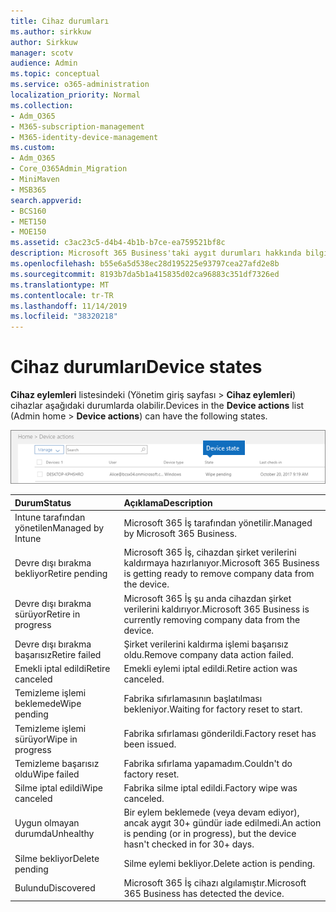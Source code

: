 ```yaml
---
title: Cihaz durumları
ms.author: sirkkuw
author: Sirkkuw
manager: scotv
audience: Admin
ms.topic: conceptual
ms.service: o365-administration
localization_priority: Normal
ms.collection:
- Adm_O365
- M365-subscription-management
- M365-identity-device-management
ms.custom:
- Adm_O365
- Core_O365Admin_Migration
- MiniMaven
- MSB365
search.appverid:
- BCS160
- MET150
- MOE150
ms.assetid: c3ac23c5-d4b4-4b1b-b7ce-ea759521bf8c
description: Microsoft 365 Business'taki aygıt durumları hakkında bilgi edinin.
ms.openlocfilehash: b55e6a5d538ec28d195225e93797cea27afd2e8b
ms.sourcegitcommit: 8193b7da5b1a415835d02ca96883c351df7326ed
ms.translationtype: MT
ms.contentlocale: tr-TR
ms.lasthandoff: 11/14/2019
ms.locfileid: "38320218"
---
```

# <a name="device-states"></a><span data-ttu-id="b530f-103">Cihaz durumları</span><span class="sxs-lookup"><span data-stu-id="b530f-103">Device states</span></span>

<span data-ttu-id="b530f-104">**Cihaz eylemleri** listesindeki (Yönetim giriş sayfası \> **Cihaz eylemleri**) cihazlar aşağıdaki durumlarda olabilir.</span><span class="sxs-lookup"><span data-stu-id="b530f-104">Devices in the **Device actions** list (Admin home \> **Device actions**) can have the following states.</span></span>
  
![In the Device actions list, you can see the Devices states.](media/a621c47e-45d9-4e1a-beb9-c03254d40c1d.png)
  
|<span data-ttu-id="b530f-106">**Durum**</span><span class="sxs-lookup"><span data-stu-id="b530f-106">**Status**</span></span>|<span data-ttu-id="b530f-107">**Açıklama**</span><span class="sxs-lookup"><span data-stu-id="b530f-107">**Description**</span></span>|
|:-----|:-----|
|<span data-ttu-id="b530f-108">Intune tarafından yönetilen</span><span class="sxs-lookup"><span data-stu-id="b530f-108">Managed by Intune</span></span>  <br/> |<span data-ttu-id="b530f-109">Microsoft 365 İş tarafından yönetilir.</span><span class="sxs-lookup"><span data-stu-id="b530f-109">Managed by Microsoft 365 Business.</span></span>  <br/> |
|<span data-ttu-id="b530f-110">Devre dışı bırakma bekliyor</span><span class="sxs-lookup"><span data-stu-id="b530f-110">Retire pending</span></span>  <br/> |<span data-ttu-id="b530f-111">Microsoft 365 İş, cihazdan şirket verilerini kaldırmaya hazırlanıyor.</span><span class="sxs-lookup"><span data-stu-id="b530f-111">Microsoft 365 Business is getting ready to remove company data from the device.</span></span>  <br/> |
|<span data-ttu-id="b530f-112">Devre dışı bırakma sürüyor</span><span class="sxs-lookup"><span data-stu-id="b530f-112">Retire in progress</span></span>  <br/> |<span data-ttu-id="b530f-113">Microsoft 365 İş şu anda cihazdan şirket verilerini kaldırıyor.</span><span class="sxs-lookup"><span data-stu-id="b530f-113">Microsoft 365 Business is currently removing company data from the device.</span></span>  <br/> |
|<span data-ttu-id="b530f-114">Devre dışı bırakma başarısız</span><span class="sxs-lookup"><span data-stu-id="b530f-114">Retire failed</span></span>  <br/> | <span data-ttu-id="b530f-115">Şirket verilerini kaldırma işlemi başarısız oldu.</span><span class="sxs-lookup"><span data-stu-id="b530f-115">Remove company data action failed.</span></span>  <br/> |
|<span data-ttu-id="b530f-116">Emekli iptal edildi</span><span class="sxs-lookup"><span data-stu-id="b530f-116">Retire canceled</span></span>  <br/> |<span data-ttu-id="b530f-117">Emekli eylemi iptal edildi.</span><span class="sxs-lookup"><span data-stu-id="b530f-117">Retire action was canceled.</span></span>  <br/> |
|<span data-ttu-id="b530f-118">Temizleme işlemi beklemede</span><span class="sxs-lookup"><span data-stu-id="b530f-118">Wipe pending</span></span>  <br/> |<span data-ttu-id="b530f-119">Fabrika sıfırlamasının başlatılması bekleniyor.</span><span class="sxs-lookup"><span data-stu-id="b530f-119">Waiting for factory reset to start.</span></span>  <br/> |
|<span data-ttu-id="b530f-120">Temizleme işlemi sürüyor</span><span class="sxs-lookup"><span data-stu-id="b530f-120">Wipe in progress</span></span>  <br/> |<span data-ttu-id="b530f-121">Fabrika sıfırlaması gönderildi.</span><span class="sxs-lookup"><span data-stu-id="b530f-121">Factory reset has been issued.</span></span>  <br/> |
|<span data-ttu-id="b530f-122">Temizleme başarısız oldu</span><span class="sxs-lookup"><span data-stu-id="b530f-122">Wipe failed</span></span>  <br/> |<span data-ttu-id="b530f-123">Fabrika sıfırlama yapamadım.</span><span class="sxs-lookup"><span data-stu-id="b530f-123">Couldn't do factory reset.</span></span>  <br/> |
|<span data-ttu-id="b530f-124">Silme iptal edildi</span><span class="sxs-lookup"><span data-stu-id="b530f-124">Wipe canceled</span></span>  <br/> |<span data-ttu-id="b530f-125">Fabrika silme iptal edildi.</span><span class="sxs-lookup"><span data-stu-id="b530f-125">Factory wipe was canceled.</span></span>  <br/> |
|<span data-ttu-id="b530f-126">Uygun olmayan durumda</span><span class="sxs-lookup"><span data-stu-id="b530f-126">Unhealthy</span></span>  <br/> |<span data-ttu-id="b530f-127">Bir eylem beklemede (veya devam ediyor), ancak aygıt 30+ gündür iade edilmedi.</span><span class="sxs-lookup"><span data-stu-id="b530f-127">An action is pending (or in progress), but the device hasn't checked in for 30+ days.</span></span>  <br/> |
|<span data-ttu-id="b530f-128">Silme bekliyor</span><span class="sxs-lookup"><span data-stu-id="b530f-128">Delete pending</span></span>  <br/> |<span data-ttu-id="b530f-129">Silme eylemi bekliyor.</span><span class="sxs-lookup"><span data-stu-id="b530f-129">Delete action is pending.</span></span>  <br/> |
|<span data-ttu-id="b530f-130">Bulundu</span><span class="sxs-lookup"><span data-stu-id="b530f-130">Discovered</span></span>  <br/> |<span data-ttu-id="b530f-131">Microsoft 365 İş cihazı algılamıştır.</span><span class="sxs-lookup"><span data-stu-id="b530f-131">Microsoft 365 Business has detected the device.</span></span>  <br/> |
   
